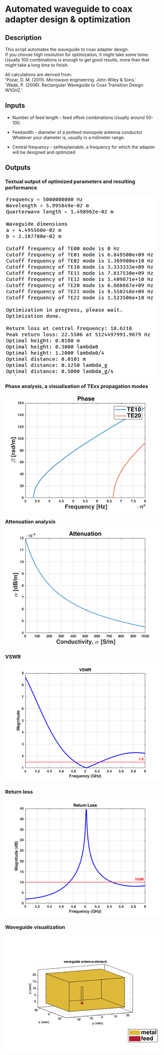 # Automated waveguide to coax adapter design &amp; optimization

## Description
This script automates the waveguide to coax adapter design.  
If you choose high resolution for optimization, it might take some tome.  
Usually 100 combinations is enough to get good results, more than that might take a long time to finish.  
  
All calculations are derived from:  
'Pozar, D. M. (2011). Microwave engineering. John Wiley & Sons.'  
'Wade, P. (2006). Rectangular Waveguide to Coax Transition Design. W1GHZ.'  
  
## Inputs
* Number of feed length - feed offset combinations
  Usually around 50-100.

* Feedwidth - diameter of a pinfeed monopole antenna conductor
  Whatever your diameter is, usually in a milimeter range.

* Central frequency - selfexplainable, a frequency for which the adapter will be designed and optimized


## Outputs

### Textual output of optimized parameters and resulting performance  
![Output](https://raw.githubusercontent.com/dnemec/waveguide_to_coax/main/Images/Output.PNG?raw=true)
  
### Phase analysis, a visualisation of TExx propagation modes
![Phase](https://raw.githubusercontent.com/dnemec/waveguide_to_coax/main/Images/Phase.png?raw=true)
  
### Attenuation analysis
![Attenuation](https://raw.githubusercontent.com/dnemec/waveguide_to_coax/main/Images/Attenuation.png?raw=true)
  
### VSWR
![VSWR](https://raw.githubusercontent.com/dnemec/waveguide_to_coax/main/Images/VSWR.png?raw=true)
  
### Return loss
![RL](https://raw.githubusercontent.com/dnemec/waveguide_to_coax/main/Images/Returnloss.png?raw=true)
  
### Waveguide visualization
![WG](https://raw.githubusercontent.com/dnemec/waveguide_to_coax/main/Images/Waveguide.png?raw=true)
